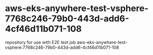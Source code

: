 # aws-eks-anywhere-test-vsphere-7768c246-79b0-443d-add6-4cf46d11b071-108
repository for use with E2E test job aws-eks-anywhere-test-vsphere:7768c246-79b0-443d-add6-4cf46d11b071-108

